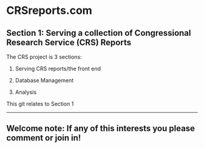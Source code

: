 # CRSreports.com

Section 1: Serving a collection of Congressional Research Service (CRS) Reports
----

The CRS project is 3 sections:

1. Serving CRS reports/the front end

2. Database Management

3. Analysis



This git relates to Section 1



-------
Welcome note: If any of this interests you please comment or join in!
-------
